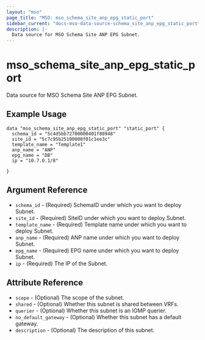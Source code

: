 ```yaml
---
layout: "mso"
page_title: "MSO: mso_schema_site_anp_epg_static_port"
sidebar_current: "docs-mso-data-source-schema_site_anp_epg_static_port"
description: |-
  Data source for MSO Schema Site ANP EPG Subnet.
---
```


# mso_schema_site_anp_epg_static_port #

Data source for MSO Schema Site ANP EPG Subnet.

## Example Usage ##

```hcl
data "mso_schema_site_anp_epg_static_port" "static_port" {
  schema_id = "5c4d5bb72700000401f80948"
  site_id = "5c7c95b25100008f01c1ee3c"
  template_name = "Template1"
  anp_name = "ANP"
  epg_name = "DB"
  ip = "10.7.0.1/8"

}
```









  ## Argument Reference ##

* `schema_id` - (Required) SchemaID under which you want to deploy Subnet.
* `site_id` - (Required) SiteID under which you want to deploy Subnet.
* `template_name` - (Required) Template name under which you want to deploy Subnet.
* `anp_name` - (Required) ANP name under which you want to deploy Subnet.
* `epg_name` - (Required) EPG name under which you want to deploy Subnet.
* `ip` - (Required) The IP of the Subnet.

## Attribute Reference ##

* `scope` - (Optional) The scope of the subnet.
* `shared` - (Optional) Whether this subnet is shared between VRFs.
* `querier` - (Optional) Whether this subnet is an IGMP querier.
* `no_default_gateway` - (Optional) Whether this subnet has a default gateway.
* `description` - (Optional) The description of this subnet. 

